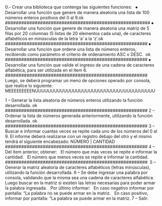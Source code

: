 0.- Crear una biblioteca que contenga las siguientes funciones:  
⦁	Desarrollar una función que genere de manera aleatoria una lista de 100 números enteros positivos del 0 al 9.ok
######################################################
⦁	Desarrollar una función que genere de manera aleatoria una matriz de 5 filas por 20 columnas (5 listas de 20 elementos cada una), de caracteres alfabéticos en minúsculas de la letra ‘a’ a la ‘z’.ok
#####################################################
⦁	Desarrollar una función que ordene una lista de números enteros, 
recibiendo como parámetro el criterio de ordenamiento ASC o DESC.  ok
#####################################################
⦁	Desarrollar una función que valide el ingreso de una cadena de caracteres alfabética, para ser utilizada en el ítem 6. 
#####################################################
Luego, se deberá programar un menú de opciones operado por consola, que realice lo siguiente: 
MEEEEEEEEENUUUUUUUUUUUUUUUUUUUUUUUUUUUUUUUUUUUUUU



1 – Generar la lista aleatoria de números enteros utilizando la función desarrollada. ok
#####################################################
2 – Ordenar la lista de números generada anteriormente, utilizando la función desarrollada. ok
#####################################################
3 – Buscar e informar cuantas veces se repite cada uno de los números del 0 al 9. El informe deberá realizarse con un registro debajo del otro y el mismo tendrá el siguiente encabezado: NÚMERO | CANTIDAD 
#####################################################
4 – Del ítem anterior, obtener:  
El número que más veces se repite e informar la cantidad.  
El número que menos veces se repite e informar la cantidad.
##################################################### 
5 – Generar la matriz aleatoria de caracteres alfabéticos (letras minúsculas), utilizando la función desarrollada.
6 – Se debe ingresar una palabra por consola, validando que la misma sea una cadena de caracteres alfabética.  Luego buscar en la matriz si existen las letras necesarias para poder armar la palabra ingresada.  
Por último informar:  
En caso negativo informar por pantalla: “La palabra <palabra> no se puede armar en la matriz.  
En caso positivo, informar por pantalla: “La palabra <palabra> se puede armar en la matriz. 
7 – Salir. 
